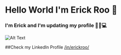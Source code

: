 # Hello World I'm Erick Roo 👋

### I'm Erick and I'm updating my profile 🔧🔨💻

![Alt Text](https://viralviralvideos.com/wp-content/uploads/2014/06/GIF-Hacker.gif)

##Check my LinkedIn Profile
[/in/erickroo/](https://www.linkedin.com/in/erickroo/)

<!--
**ErickRoo/erickroo** is a ✨ _special_ ✨ repository because its `README.md` (this file) appears on your GitHub profile.

Here are some ideas to get you started:

- 🔭 I’m currently working on ...
- 🌱 I’m currently learning ...
- 👯 I’m looking to collaborate on ...
- 🤔 I’m looking for help with ...
- 💬 Ask me about ...
- 📫 How to reach me: ...
- 😄 Pronouns: ...
- ⚡ Fun fact: ...
-->
